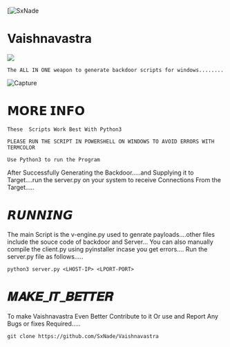 [![SxNade](https://img.shields.io/badge/MadeBy-SxNade-red)



# Vaishnavastra

![](https://qph.fs.quoracdn.net/main-qimg-87b721bfe465c3e87ed6d8b26a947c6f)

`The ALL IN ONE weapon to generate backdoor scripts for windows........`


![Capture](https://github.com/SxNade/Vaishnavastra/blob/main/v%20(1).gif)

# 𝗠𝗢𝗥𝗘 𝗜𝗡𝗙𝗢

`These  Scripts Work Best With Python3`

`PLEASE RUN THE SCRIPT IN POWERSHELL ON WINDOWS TO AVOID ERRORS WITH TERMCOLOR`

`Use Python3 to run the Program`

After Successfully Generating the Backdoor.....and Supplying it to Target....run the server.py on your system to receive Connections From the Target.....


# 𝙍𝙐𝙉𝙉𝙄𝙉𝙂
The main Script is the v-engine.py used to genrate payloads....other files include the souce code of backdoor and Server...
You can also manually compile the client.py using pyinstaller incase you get errors....
Run the server.py file as follows.....

`python3 server.py <LHOST-IP> <LPORT-PORT>`

# 𝑴𝑨𝑲𝑬_𝑰𝑻_𝑩𝑬𝑻𝑻𝑬𝑹
To make Vaishnavastra Even Better Contribute to it Or use and Report Any Bugs or fixes Required.....

`git clone https://github.com/SxNade/Vaishnavastra`
